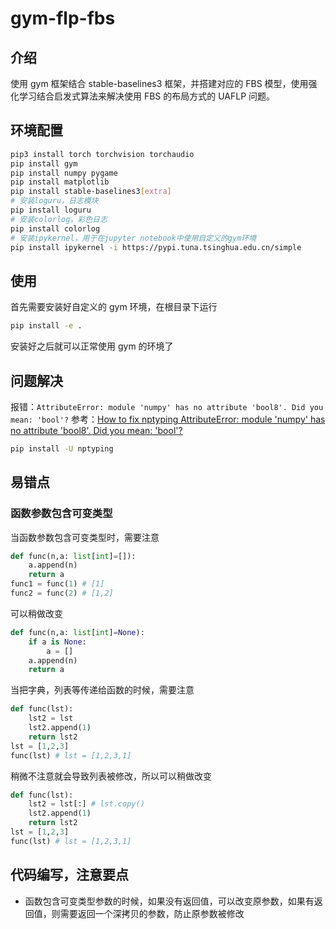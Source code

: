 # gym-flp-fbs

## 介绍

使用 gym 框架结合 stable-baselines3 框架，并搭建对应的 FBS 模型，使用强化学习结合启发式算法来解决使用 FBS 的布局方式的 UAFLP 问题。

## 环境配置

```bash
pip3 install torch torchvision torchaudio
pip install gym
pip install numpy pygame
pip install matplotlib
pip install stable-baselines3[extra]
# 安装loguru，日志模块
pip install loguru
# 安装colorlog，彩色日志
pip install colorlog
# 安装ipykernel，用于在jupyter notebook中使用自定义的gym环境
pip install ipykernel -i https://pypi.tuna.tsinghua.edu.cn/simple
```

## 使用

首先需要安装好自定义的 gym 环境，在根目录下运行

```bash
pip install -e .
```

安装好之后就可以正常使用 gym 的环境了

## 问题解决

报错：`AttributeError: module 'numpy' has no attribute 'bool8'. Did you mean: 'bool'?`
参考：[How to fix nptyping AttributeError: module 'numpy' has no attribute 'bool8'. Did you mean: 'bool'?
](https://techoverflow.net/2024/09/20/how-to-fix-nptyping-attributeerror-module-numpy-has-no-attribute-bool8-did-you-mean-bool/)

```bash
pip install -U nptyping
```

## 易错点

### 函数参数包含可变类型

当函数参数包含可变类型时，需要注意

```python
def func(n,a: list[int]=[]):
    a.append(n)
    return a
func1 = func(1) # [1]
func2 = func(2) # [1,2]
```

可以稍做改变

```python
def func(n,a: list[int]=None):
    if a is None:
        a = []
    a.append(n)
    return a
```

当把字典，列表等传递给函数的时候，需要注意

```python
def func(lst):
    lst2 = lst
    lst2.append(1)
    return lst2
lst = [1,2,3]
func(lst) # lst = [1,2,3,1]
```

稍微不注意就会导致列表被修改，所以可以稍做改变

```python
def func(lst):
    lst2 = lst[:] # lst.copy()
    lst2.append(1)
    return lst2
lst = [1,2,3]
func(lst) # lst = [1,2,3,1]
```

## 代码编写，注意要点

- 函数包含可变类型参数的时候，如果没有返回值，可以改变原参数，如果有返回值，则需要返回一个深拷贝的参数，防止原参数被修改
